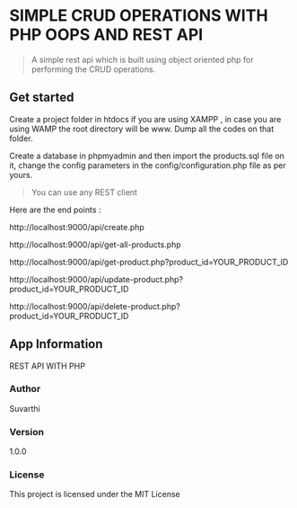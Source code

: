 # SIMPLE CRUD OPERATIONS WITH PHP OOPS AND REST API

> A simple rest api which is built using object oriented php for performing the CRUD operations.

## Get started

Create a project folder in htdocs if you are using XAMPP , in case you are using WAMP the root directory will be www. Dump all the codes on that folder. 

Create a database in phpmyadmin and then import the products.sql file on it, change the config parameters in the config/configuration.php file as per yours.

> You can use any REST client

Here are the end points :

http://localhost:9000/api/create.php

http://localhost:9000/api/get-all-products.php

http://localhost:9000/api/get-product.php?product_id=YOUR_PRODUCT_ID

http://localhost:9000/api/update-product.php?product_id=YOUR_PRODUCT_ID

http://localhost:9000/api/delete-product.php?product_id=YOUR_PRODUCT_ID


## App Information

REST API WITH PHP

### Author

Suvarthi

### Version

1.0.0

### License

This project is licensed under the MIT License
